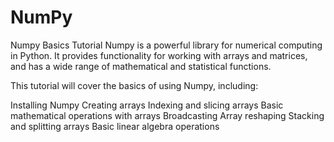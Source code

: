 # NumPy
Numpy Basics Tutorial
Numpy is a powerful library for numerical computing in Python. It provides functionality for working with arrays and matrices, and has a wide range of mathematical and statistical functions.

This tutorial will cover the basics of using Numpy, including:

Installing Numpy
Creating arrays
Indexing and slicing arrays
Basic mathematical operations with arrays
Broadcasting
Array reshaping
Stacking and splitting arrays
Basic linear algebra operations
